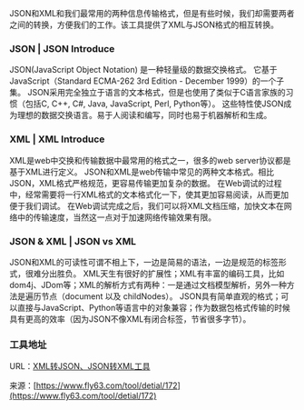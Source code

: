JSON和XML和我们最常用的两种信息传输格式，但是有些时候，我们却需要两者之间的转换，方便我们的工作。该工具提供了XML与JSON格式的相互转换。

### JSON | JSON Introduce
JSON(JavaScript Object Notation) 是一种轻量级的数据交换格式。
它基于JavaScript（Standard ECMA-262 3rd Edition - December 1999）的一个子集。 JSON采用完全独立于语言的文本格式，但是也使用了类似于C语言家族的习惯（包括C, C++, C#, Java, JavaScript, Perl, Python等）。
这些特性使JSON成为理想的数据交换语言。易于人阅读和编写，同时也易于机器解析和生成。

### XML | XML Introduce
XML是web中交换和传输数据中最常用的格式之一，很多的web server协议都是基于XML进行定义。
JSON和XML是web传输中常见的两种文本格式。相比JSON，XML格式严格规范，更容易传输更加复杂的数据。
在Web调试的过程中，经常需要将一行XML格式的文本格式化一下，使其更加容易阅读，从而更加便于我们调试。
在Web调试完成之后，我们可以将XML文档压缩，加快文本在网络中的传输速度，当然这一点对于加速网络传输效果有限。

### JSON & XML | JSON vs XML
JSON和XML的可读性可谓不相上下，一边是简易的语法，一边是规范的标签形式，很难分出胜负。
XML天生有很好的扩展性；XML有丰富的编码工具，比如dom4j、JDom等；XML的解析方式有两种：一是通过文档模型解析，另外一种方法是遍历节点（document 以及 childNodes）。
JSON具有简单直观的格式；可以直接与JavaScript、Python等语言中的对象兼容；作为数据包格式传输的时候具有更高的效率（因为JSON不像XML有闭合标签，节省很多字节）。

### 工具地址
URL：[XML转JSON、JSON转XML工具](https://www.fly63.com/tool/xml2json/)

来源：[https://www.fly63.com/tool/detial/172](https://www.fly63.com/tool/detial/172)
